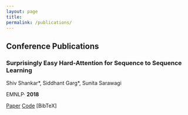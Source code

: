 ```yaml
---
layout: page
title:
permalink: /publications/
---
```

## Conference Publications

### Surprisingly Easy Hard-Attention for Sequence to Sequence Learning

Shiv Shankar*, Siddhant Garg*, Sunita Sarawagi

EMNLP· **2018**

[Paper](https://www.aclweb.org/anthology/D18-1065.pdf) [Code](https://github.com/sid7954/beam-joint-attention) [BibTeX]

